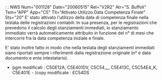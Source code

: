  :  : NWS Num="001128" Date="20060515" Rel="V2R2" Atr="S. Buffoli" Tem="APP" App="C5" Tit="Attivato Utilizzo Data Competenza Finale" Sts="20"
E' stato attivato l'utilizzo della data di competenza finale nella testata delle registrazioni contabili. In sua presenza, per le registrazioni che prevedono il calcolo degli stanziamenti immediati, lo stanziamento immediato verrà automaticamente attribuito in funzione del n° di mesi che intercorre fra la data competenza iniziale e finale.

E' stato inoltre fatto in modo che nella testata degli stanziamenti immediati siano riportati sempre i riferimenti dalla registrazione originale (n° e data documento e ente intestatario).

-  pgm modificati :  C5GE12A, C5E401DV, C5C54__, C5E413C, C5C54E4_K, C5E401E -  /copy modificate :  £C54DS

